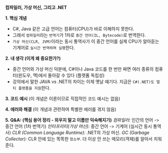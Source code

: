 **컴파일러, 가상 머신, 그리고 .NET**

**1. 핵심 개념**
* C#, Java 같은 고급 언어는 컴퓨터(CPU)가 바로 이해하지 못한다.
* 그래서 `컴파일러`라는 `번역기`가 1차로 `중간 언어(IL, Bytecode)`로 번역한다.
* `가상 머신(CLR, JVM)`이라는 동시 통역사가 이 중간 언어를 실제 CPU가 알아듣는 기계어로 `실시간 번역하며 실행`한다.

**2. 내 생각 (이게 왜 중요한가?)**
* 중간 언어와 가상 머신 덕분에, C#이나 Java 코드를 한 번만 짜면 여러 종류의 컴퓨터(윈도우, 맥)에서 돌아갈 수 있다
(플랫폼 독립성)
* 강의에서 말한 JAVA vs .NET의 차이는 이제 옛날 얘기다. 지금은 `C#(.NET)도 멀티 플랫폼을 지원`한다.

**3. 코드 예시**
(이 개념은 이론이므로 직접적인 코드 예시는 없음)

**4. 에러와 해결**
(이 개념과 관련하여 특별한 에러를 겪지 않음)

**5. Q&A: (핵심 용어 정리 - 외우지 말고 이름만 익숙해지기)**
*컴파일러:* 인간의 언어 -> 중간 언어 (1차 번역기)
*인터프리터(가상 머신):* 중간 언어 -> 기계어 (실시간 동시 통역사)
*CLR (Common Language Runtime):* .NET의 가상 머신.
*GC (Garbage Collector):* CLR 안에 있는 똑똑한 `청소부`. 더 이상 안 쓰는 메모리(객체)를 알아서 치워준다.